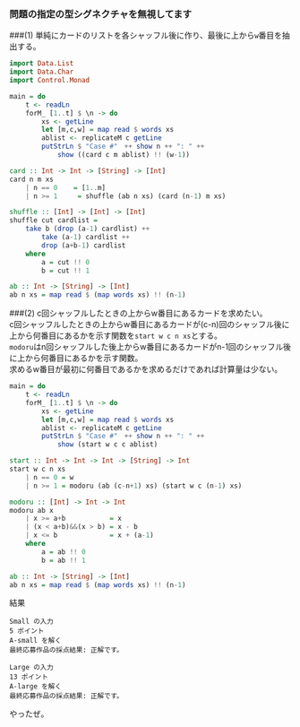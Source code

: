 ### 問題の指定の型シグネクチャを無視してます
###(1)
単純にカードのリストを各シャッフル後に作り、最後に上から`w`番目を抽出する。
```haskell
import Data.List
import Data.Char
import Control.Monad

main = do
    t <- readLn
    forM_ [1..t] $ \n -> do
        xs <- getLine
        let [m,c,w] = map read $ words xs
        ablist <- replicateM c getLine
        putStrLn $ "Case #"　++ show n ++ ": " ++ 
            show ((card c m ablist) !! (w-1))

card :: Int -> Int -> [String] -> [Int]
card n m xs
    | n == 0    = [1..m]
    | n >= 1     = shuffle (ab n xs) (card (n-1) m xs)

shuffle :: [Int] -> [Int] -> [Int]
shuffle cut cardlist =
    take b (drop (a-1) cardlist) ++ 
        take (a-1) cardlist ++ 
        drop (a+b-1) cardlist
    where
        a = cut !! 0
        b = cut !! 1

ab :: Int -> [String] -> [Int]
ab n xs = map read $ (map words xs) !! (n-1)
```
###(2)
c回シャッフルしたときの上からw番目にあるカードを求めたい。  
c回シャッフルしたときの上からw番目にあるカードが(c-n)回のシャッフル後に上から何番目にあるかを示す関数を`start w c n xs`とする。  
`modoru`はn回シャッフルした後上からw番目にあるカードがn-1回のシャッフル後に上から何番目にあるかを示す関数。  
求めるw番目が最初に何番目であるかを求めるだけであれば計算量は少ない。
```haskell
main = do
    t <- readLn
    forM_ [1..t] $ \n -> do
        xs <- getLine
        let [m,c,w] = map read $ words xs
        ablist <- replicateM c getLine
        putStrLn $ "Case #"　++ show n ++ ": " ++ 
            show (start w c c ablist)

start :: Int -> Int -> Int -> [String] -> Int
start w c n xs
    | n == 0 = w
    | n >= 1 = modoru (ab (c-n+1) xs) (start w c (n-1) xs)

modoru :: [Int] -> Int -> Int
modoru ab x
    | x >= a+b           = x
    | (x < a+b)&&(x > b) = x - b
    | x <= b             = x + (a-1)
    where
        a = ab !! 0
        b = ab !! 1

ab :: Int -> [String] -> [Int]
ab n xs = map read $ (map words xs) !! (n-1)
```
結果
```
Small の入力
5 ポイント	
A-small を解く
最終応募作品の採点結果: 正解です。
```
```
Large の入力
13 ポイント	
A-large を解く
最終応募作品の採点結果: 正解です。
```
やったぜ。

